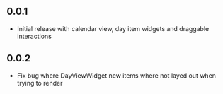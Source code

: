 ## 0.0.1

* Initial release with calendar view, day item widgets and draggable interactions

## 0.0.2 

* Fix bug where DayViewWidget new items where not layed out when trying to render